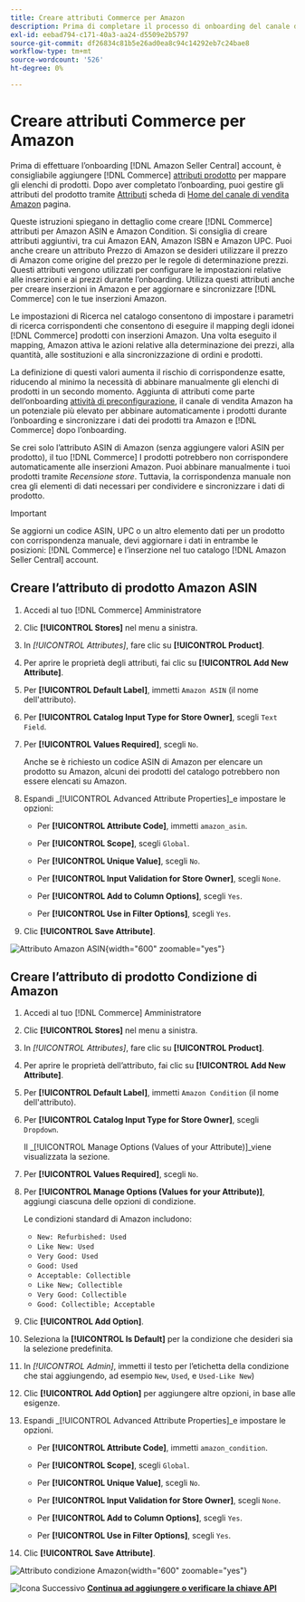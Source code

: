 ```yaml
---
title: Creare attributi Commerce per Amazon
description: Prima di completare il processo di onboarding del canale di vendita Amazon, assicurati di disporre dei [!UICONTROL Commerce] attributi del prodotto.
exl-id: eebad794-c171-40a3-aa24-d5509e2b5797
source-git-commit: df26834c81b5e26ad0ea8c94c14292eb7c24bae8
workflow-type: tm+mt
source-wordcount: '526'
ht-degree: 0%

---
```


# Creare attributi Commerce per Amazon

Prima di effettuare l’onboarding [!DNL Amazon Seller Central] account, è consigliabile aggiungere [!DNL Commerce] [attributi prodotto](https://experienceleague.adobe.com/docs/commerce-admin/catalog/product-attributes/product-attributes.html) per mappare gli elenchi di prodotti. Dopo aver completato l’onboarding, puoi gestire gli attributi del prodotto tramite [Attributi](./managing-attributes.md) scheda di [Home del canale di vendita Amazon](./amazon-sales-channel-home.md) pagina.

Queste istruzioni spiegano in dettaglio come creare [!DNL Commerce] attributi per Amazon ASIN e Amazon Condition. Si consiglia di creare attributi aggiuntivi, tra cui Amazon EAN, Amazon ISBN e Amazon UPC. Puoi anche creare un attributo Prezzo di Amazon se desideri utilizzare il prezzo di Amazon come origine del prezzo per le regole di determinazione prezzi. Questi attributi vengono utilizzati per configurare le impostazioni relative alle inserzioni e ai prezzi durante l’onboarding. Utilizza questi attributi anche per creare inserzioni in Amazon e per aggiornare e sincronizzare [!DNL Commerce] con le tue inserzioni Amazon.

Le impostazioni di Ricerca nel catalogo consentono di impostare i parametri di ricerca corrispondenti che consentono di eseguire il mapping degli idonei [!DNL Commerce] prodotti con inserzioni Amazon. Una volta eseguito il mapping, Amazon attiva le azioni relative alla determinazione dei prezzi, alla quantità, alle sostituzioni e alla sincronizzazione di ordini e prodotti.

La definizione di questi valori aumenta il rischio di corrispondenze esatte, riducendo al minimo la necessità di abbinare manualmente gli elenchi di prodotti in un secondo momento. Aggiunta di attributi come parte dell’onboarding [attività di preconfigurazione](./amazon-pre-setup-tasks.md), il canale di vendita Amazon ha un potenziale più elevato per abbinare automaticamente i prodotti durante l’onboarding e sincronizzare i dati dei prodotti tra Amazon e [!DNL Commerce] dopo l’onboarding.

Se crei solo l’attributo ASIN di Amazon (senza aggiungere valori ASIN per prodotto), il tuo [!DNL Commerce] I prodotti potrebbero non corrispondere automaticamente alle inserzioni Amazon. Puoi abbinare manualmente i tuoi prodotti tramite _Recensione store_. Tuttavia, la corrispondenza manuale non crea gli elementi di dati necessari per condividere e sincronizzare i dati di prodotto.

>[!IMPORTANT]
>
>Se aggiorni un codice ASIN, UPC o un altro elemento dati per un prodotto con corrispondenza manuale, devi aggiornare i dati in entrambe le posizioni: [!DNL Commerce] e l’inserzione nel tuo catalogo [!DNL Amazon Seller Central] account.

## Creare l’attributo di prodotto Amazon ASIN

1. Accedi al tuo [!DNL Commerce] Amministratore

1. Clic **[!UICONTROL Stores]** nel menu a sinistra.

1. In _[!UICONTROL Attributes]_, fare clic su **[!UICONTROL Product]**.

1. Per aprire le proprietà degli attributi, fai clic su **[!UICONTROL Add New Attribute]**.

1. Per **[!UICONTROL Default Label]**, immetti `Amazon ASIN` (il nome dell&#39;attributo).

1. Per **[!UICONTROL Catalog Input Type for Store Owner]**, scegli `Text Field`.

1. Per **[!UICONTROL Values Required]**, scegli `No`.

   Anche se è richiesto un codice ASIN di Amazon per elencare un prodotto su Amazon, alcuni dei prodotti del catalogo potrebbero non essere elencati su Amazon.

1. Espandi _[!UICONTROL Advanced Attribute Properties]_e impostare le opzioni:

   - Per **[!UICONTROL Attribute Code]**, immetti `amazon_asin`.

   - Per **[!UICONTROL Scope]**, scegli `Global`.

   - Per **[!UICONTROL Unique Value]**, scegli `No`.

   - Per **[!UICONTROL Input Validation for Store Owner]**, scegli `None`.

   - Per **[!UICONTROL Add to Column Options]**, scegli `Yes`.

   - Per **[!UICONTROL Use in Filter Options]**, scegli `Yes`.

1. Clic **[!UICONTROL Save Attribute]**.

![Attributo Amazon ASIN](assets/creating-asin-attribute.png){width="600" zoomable="yes"}

## Creare l’attributo di prodotto Condizione di Amazon

1. Accedi al tuo [!DNL Commerce] Amministratore

1. Clic **[!UICONTROL Stores]** nel menu a sinistra.

1. In _[!UICONTROL Attributes]_, fare clic su **[!UICONTROL Product]**.

1. Per aprire le proprietà dell’attributo, fai clic su **[!UICONTROL Add New Attribute]**.

1. Per **[!UICONTROL Default Label]**, immetti `Amazon Condition` (il nome dell&#39;attributo).

1. Per **[!UICONTROL Catalog Input Type for Store Owner]**, scegli `Dropdown`.

   Il _[!UICONTROL Manage Options (Values of your Attribute)]_viene visualizzata la sezione.

1. Per **[!UICONTROL Values Required]**, scegli `No`.

1. Per **[!UICONTROL Manage Options (Values for your Attribute)]**, aggiungi ciascuna delle opzioni di condizione.

   Le condizioni standard di Amazon includono:

   - `New: Refurbished: Used`
   - `Like New: Used`
   - `Very Good: Used`
   - `Good: Used`
   - `Acceptable: Collectible`
   - `Like New; Collectible`
   - `Very Good: Collectible`
   - `Good: Collectible; Acceptable`

1. Clic **[!UICONTROL Add Option]**.

1. Seleziona la **[!UICONTROL Is Default]** per la condizione che desideri sia la selezione predefinita.

1. In _[!UICONTROL Admin]_, immetti il testo per l’etichetta della condizione che stai aggiungendo, ad esempio `New`, `Used`, e `Used-Like New`)

1. Clic **[!UICONTROL Add Option]** per aggiungere altre opzioni, in base alle esigenze.

1. Espandi _[!UICONTROL Advanced Attribute Properties]_e impostare le opzioni.

   - Per **[!UICONTROL Attribute Code]**, immetti `amazon_condition`.

   - Per **[!UICONTROL Scope]**, scegli `Global`.

   - Per **[!UICONTROL Unique Value]**, scegli `No`.

   - Per **[!UICONTROL Input Validation for Store Owner]**, scegli `None`.

   - Per **[!UICONTROL Add to Column Options]**, scegli `Yes`.

   - Per **[!UICONTROL Use in Filter Options]**, scegli `Yes`.

1. Clic **[!UICONTROL Save Attribute]**.

![Attributo condizione Amazon](assets/creating-amazon-condition-attribute.png){width="600" zoomable="yes"}

![Icona Successivo](assets/btn-next.png) [**Continua ad aggiungere o verificare la chiave API**](./amazon-verify-api-key.md)

